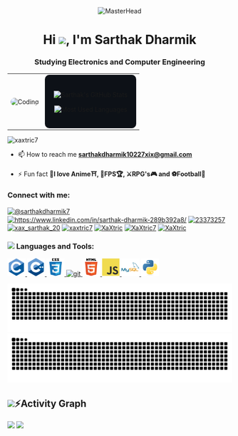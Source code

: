<!-- MasterHead with GIF -->

<p align="center">
  <img src="https://images-wixmp-ed30a86b8c4ca887773594c2.wixmp.com/f/c83c004e-1370-4756-88e5-4071de797088/dgdq8br-09cc7ad6-a021-47a5-b0e0-917b12b0f7a7.gif?token=eyJ0eXAiOiJKV1QiLCJhbGciOiJIUzI1NiJ9.eyJzdWIiOiJ1cm46YXBwOjdlMGQxODg5ODIyNjQzNzNhNWYwZDQxNWVhMGQyNmUwIiwiaXNzIjoidXJuOmFwcDo3ZTBkMTg4OTgyMjY0MzczYTVmMGQ0MTVlYTBkMjZlMCIsIm9iaiI6W1t7InBhdGgiOiJcL2ZcL2M4M2MwMDRlLTEzNzAtNDc1Ni04OGU1LTQwNzFkZTc5NzA4OFwvZGdkcThici0wOWNjN2FkNi1hMDIxLTQ3YTUtYjBlMC05MTdiMTJiMGY3YTcuZ2lmIn1dXSwiYXVkIjpbInVybjpzZXJ2aWNlOmZpbGUuZG93bmxvYWQiXX0.tqRMtE-b2QiI2nnefNxSDMJvZCcYqFmq2ccg_Xfzqb8" alt="MasterHead" width="800"/>
</p>

<h1 align="center">Hi <img src="https://raw.githubusercontent.com/MartinHeinz/MartinHeinz/master/wave.gif" width="30px">, I'm Sarthak Dharmik</h1>
<h3 align="center">Studying Electronics and Computer Engineering</h3>

<!-- Two-column layout for the GIF and stats -->
<table align="center">
  <tr>
    <td>
      <img align="center" alt="Coding" width="400" src="https://i.pinimg.com/originals/a6/50/b2/a650b23a1f94f4f19d5cf056735c9892.gif" style="border-radius: 10px; box-shadow: 0 4px 8px rgba(255, 255, 255, 0.1);">
    </td>
    <td>
      <!-- Adding background color to the stats -->
      <div align="center" style="background-color: #0d1117; padding: 20px; border-radius: 10px;">
        <p>
          <img align="center" src="https://github-readme-stats.vercel.app/api?username=xaxtric7&show_icons=true&locale=en&border_radius=10&bg_color=0d1117&text_color=0cf574&title_color=00b3ff&icon_color=00b3ff" alt="Sarthak's GitHub Stats">
        </p>
        <p>
          <img align="center" src="https://github-readme-stats.vercel.app/api/top-langs?username=xaxtric7&show_icons=true&locale=en&layout=compact&border_radius=10&bg_color=0d1117&text_color=0cf574&title_color=00b3ff&icon_color=0cf574" alt="Most Used Languages">
        </p>
      </div>
    </td>
  </tr>
</table>

<p align="left"> <img src="https://komarev.com/ghpvc/?username=xaxtric7&label=Profile%20views&color=0e75b6&style=flat" alt="xaxtric7" /> </p>

- 📫 How to reach me **sarthakdharmik10227xix@gmail.com**

- ⚡ Fun fact **🌸I love Anime⛩️, 🔫FPS🏆, ⚔️RPG's🎮 and ⚽Football🥅**

<h3 align="left">Connect with me:</h3>
<p align="left">
<a href="https://x.com/xax_sarthak7" target="blank"><img align="center" src="https://raw.githubusercontent.com/rahuldkjain/github-profile-readme-generator/master/src/images/icons/Social/twitter.svg" alt="@sarthakdharmik7" height="30" width="40" /></a>
<a href="https://www.linkedin.com/in/sarthak-dharmik-289b392a8/" target="blank"><img align="center" src="https://raw.githubusercontent.com/rahuldkjain/github-profile-readme-generator/master/src/images/icons/Social/linked-in-alt.svg" alt="https://www.linkedin.com/in/sarthak-dharmik-289b392a8/" height="30" width="40" /></a>
<a href="https://stackoverflow.com/users/23373257" target="blank"><img align="center" src="https://raw.githubusercontent.com/rahuldkjain/github-profile-readme-generator/master/src/images/icons/Social/stack-overflow.svg" alt="23373257" height="30" width="40" /></a>
<a href="https://instagram.com/xax_sarthak_20" target="blank"><img align="center" src="https://raw.githubusercontent.com/rahuldkjain/github-profile-readme-generator/master/src/images/icons/Social/instagram.svg" alt="xax_sarthak_20" height="30" width="40" /></a>
<a href="https://www.leetcode.com/xaxtric7" target="blank"><img align="center" src="https://raw.githubusercontent.com/rahuldkjain/github-profile-readme-generator/master/src/images/icons/Social/leet-code.svg" alt="xaxtric7" height="30" width="40" /></a>
<a href="https://steamcommunity.com/profiles/76561199530278574/" target="blank"><img align="center" src="https://upload.wikimedia.org/wikipedia/commons/8/83/Steam_icon_logo.svg" alt="XaXtric" height="30" width="40" /></a>
<a href="https://www.hackerrank.com/profile/XaXtric7" target="blank"><img align="center" src="https://raw.githubusercontent.com/rahuldkjain/github-profile-readme-generator/master/src/images/icons/Social/hackerrank.svg" alt="XaXtric7" height="30" width="40" /></a>
<a href="https://www.hoyolab.com/accountCenter/postList?id=105807167" target="blank"><img align="center" src="https://cdn2.steamgriddb.com/icon_thumb/ac4e7a4f341e7281b0f6f274f9ec3905.png" alt="XaXtric" height="30" width="40" /></a>
</p>

<h3><img src="https://media2.giphy.com/media/QssGEmpkyEOhBCb7e1/giphy.gif?cid=ecf05e47a0n3gi1bfqntqmob8g9aid1oyj2wr3ds3mg700bl&rid=giphy.gif" width ="25">    Languages and Tools:</h3>
<p align="left"> 
  <a href="https://www.cprogramming.com/" target="_blank" rel="noreferrer"> 
    <img src="https://raw.githubusercontent.com/devicons/devicon/master/icons/c/c-original.svg" alt="c" width="40" height="40"/> 
  </a> 
  <a href="https://www.w3schools.com/cpp/" target="_blank" rel="noreferrer"> 
    <img src="https://raw.githubusercontent.com/devicons/devicon/master/icons/cplusplus/cplusplus-original.svg" alt="cplusplus" width="40" height="40"/> 
  </a> 
  <a href="https://www.w3schools.com/css/" target="_blank" rel="noreferrer"> 
    <img src="https://raw.githubusercontent.com/devicons/devicon/master/icons/css3/css3-original-wordmark.svg" alt="css3" width="40" height="40"/> 
  </a> 
  <a href="https://git-scm.com/" target="_blank" rel="noreferrer"> 
    <img src="https://www.vectorlogo.zone/logos/git-scm/git-scm-icon.svg" alt="git" width="40" height="40"/> 
  </a> 
  <a href="https://www.w3.org/html/" target="_blank" rel="noreferrer"> 
    <img src="https://raw.githubusercontent.com/devicons/devicon/master/icons/html5/html5-original-wordmark.svg" alt="html5" width="40" height="40"/> 
  </a> 
  <a href="https://developer.mozilla.org/en-US/docs/Web/JavaScript" target="_blank" rel="noreferrer"> 
    <img src="https://raw.githubusercontent.com/devicons/devicon/master/icons/javascript/javascript-original.svg" alt="javascript" width="40" height="40"/> 
  </a> 
  <a href="https://www.mysql.com/" target="_blank" rel="noreferrer"> 
    <img src="https://raw.githubusercontent.com/devicons/devicon/master/icons/mysql/mysql-original-wordmark.svg" alt="mysql" width="40" height="40"/> 
  </a> 
  <a href="https://www.python.org" target="_blank" rel="noreferrer"> 
    <img src="https://raw.githubusercontent.com/devicons/devicon/master/icons/python/python-original.svg" alt="python" width="40" height="40"/> 
  </a> 
</p>

![github contribution grid snake animation](https://raw.githubusercontent.com/XaXtric7/XaXtric7/output/github-contribution-grid-snake-dark.svg#gh-dark-mode-only)
![github contribution grid snake animation](https://raw.githubusercontent.com/XaXtric7/XaXtric7/output/github-contribution-grid-snake.svg#gh-light-mode-only)

## <img src="https://media.giphy.com/media/iY8CRBdQXODJSCERIr/giphy.gif" width="35"><b>⚡Activity Graph </b>

<img align="center" src="https://github-readme-activity-graph-flax.vercel.app//graph?username=XaXtric7&theme=react-dark"/>
<img align="center" src="https://camo.githubusercontent.com/ff1d4eb768b74fa335491dd8a7e87d95017665c1570e5a8828fddfdb728da450/68747470733a2f2f63617073756c652d72656e6465722e76657263656c2e6170702f6170693f747970653d776176696e6726636f6c6f723d6772616469656e74266865696768743d3130302673656374696f6e3d666f6f746572"/>
